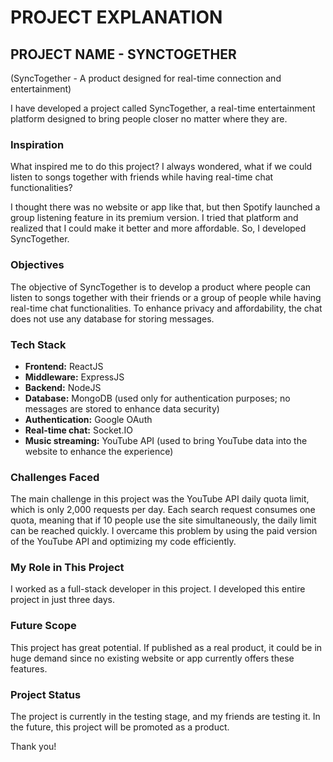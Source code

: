 # PROJECT EXPLANATION

## PROJECT NAME - SYNCTOGETHER
(SyncTogether - A product designed for real-time connection and entertainment)

I have developed a project called SyncTogether, a real-time entertainment platform designed to bring people closer no matter where they are.

### Inspiration
What inspired me to do this project? I always wondered, what if we could listen to songs together with friends while having real-time chat functionalities?

I thought there was no website or app like that, but then Spotify launched a group listening feature in its premium version. I tried that platform and realized that I could make it better and more affordable. So, I developed SyncTogether.

### Objectives
The objective of SyncTogether is to develop a product where people can listen to songs together with their friends or a group of people while having real-time chat functionalities. To enhance privacy and affordability, the chat does not use any database for storing messages.

### Tech Stack
- **Frontend:** ReactJS  
- **Middleware:** ExpressJS  
- **Backend:** NodeJS  
- **Database:** MongoDB (used only for authentication purposes; no messages are stored to enhance data security)  
- **Authentication:** Google OAuth  
- **Real-time chat:** Socket.IO  
- **Music streaming:** YouTube API (used to bring YouTube data into the website to enhance the experience)

### Challenges Faced
The main challenge in this project was the YouTube API daily quota limit, which is only 2,000 requests per day. Each search request consumes one quota, meaning that if 10 people use the site simultaneously, the daily limit can be reached quickly. I overcame this problem by using the paid version of the YouTube API and optimizing my code efficiently.

### My Role in This Project
I worked as a full-stack developer in this project. I developed this entire project in just three days.

### Future Scope
This project has great potential. If published as a real product, it could be in huge demand since no existing website or app currently offers these features.

### Project Status
The project is currently in the testing stage, and my friends are testing it. In the future, this project will be promoted as a product.

Thank you!

